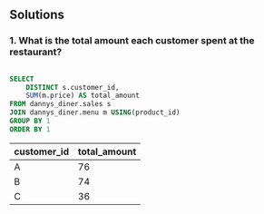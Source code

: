 ## Solutions
### 1. What is the total amount each customer spent at the restaurant?

```sql

SELECT
    DISTINCT s.customer_id,
    SUM(m.price) AS total_amount
FROM dannys_diner.sales s
JOIN dannys_diner.menu m USING(product_id)
GROUP BY 1
ORDER BY 1
```

| customer_id | total_amount |
| ----------- | ------------ |
| A           | 76           |
| B           | 74           |
| C           | 36           |
